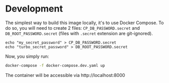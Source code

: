 # Development

The simplest way to build this image locally, it's to use Docker Compose.
To do so, you will need to create 2 files: `CP_DB_PASSWORD.secret` and `DB_ROOT_PASSWORD.secret` (files with `.secret` extension are git-ignored).

```
echo "my_secret_password" > CP_DB_PASSWORD.secret
echo "turbo_secret_password" > DB_ROOT_PASSWORD.secret
```

Now, you simply run:

```sh
docker-compose -f docker-compose.dev.yaml up
```

The container will be accessible via http://localhost:8000 
